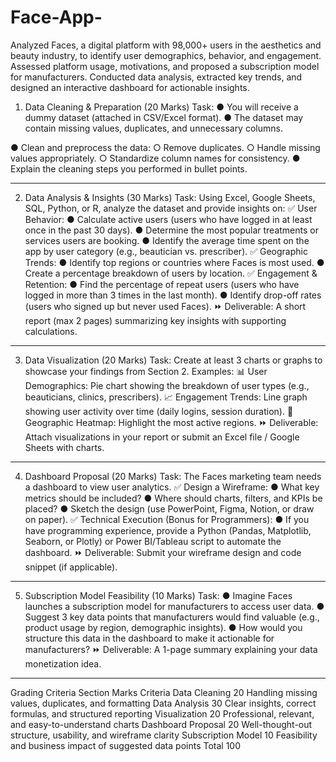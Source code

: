 # Face-App-
Analyzed Faces, a digital platform with 98,000+ users in the aesthetics and beauty industry, to identify user demographics, behavior, and engagement. Assessed platform usage, motivations, and proposed a subscription model for manufacturers. Conducted data analysis, extracted key trends, and designed an interactive dashboard for actionable insights.
1. Data Cleaning & Preparation (20 Marks)
Task:
●	You will receive a dummy dataset (attached in CSV/Excel format).
●	The dataset may contain missing values, duplicates, and unnecessary columns.

●	Clean and preprocess the data:
○	Remove duplicates.
○	Handle missing values appropriately.
○	Standardize column names for consistency.
●	Explain the cleaning steps you performed in bullet points.
________________________________________
2. Data Analysis & Insights (30 Marks)
Task:
 Using Excel, Google Sheets, SQL, Python, or R, analyze the dataset and provide insights on:
✅ User Behavior:
●	Calculate active users (users who have logged in at least once in the past 30 days).
●	Determine the most popular treatments or services users are booking.
●	Identify the average time spent on the app by user category (e.g., beautician vs. prescriber).
✅ Geographic Trends:
●	Identify top regions or countries where Faces is most used.
●	Create a percentage breakdown of users by location.
✅ Engagement & Retention:
●	Find the percentage of repeat users (users who have logged in more than 3 times in the last month).
●	Identify drop-off rates (users who signed up but never used Faces).
⏩ Deliverable: A short report (max 2 pages) summarizing key insights with supporting calculations.
________________________________________
3. Data Visualization (20 Marks)
Task:
 Create at least 3 charts or graphs to showcase your findings from Section 2.
Examples:
 📊 User Demographics: Pie chart showing the breakdown of user types (e.g., beauticians, clinics, prescribers).
 📈 Engagement Trends: Line graph showing user activity over time (daily logins, session duration).
 📍 Geographic Heatmap: Highlight the most active regions.
⏩ Deliverable: Attach visualizations in your report or submit an Excel file / Google Sheets with charts.
________________________________________
4. Dashboard Proposal (20 Marks)
Task:
 The Faces marketing team needs a dashboard to view user analytics.
✅ Design a Wireframe:
●	What key metrics should be included?
●	Where should charts, filters, and KPIs be placed?
●	Sketch the design (use PowerPoint, Figma, Notion, or draw on paper).
✅ Technical Execution (Bonus for Programmers):
●	If you have programming experience, provide a Python (Pandas, Matplotlib, Seaborn, or Plotly) or Power BI/Tableau script to automate the dashboard.
⏩ Deliverable: Submit your wireframe design and code snippet (if applicable).
________________________________________
5. Subscription Model Feasibility (10 Marks)
Task:
●	Imagine Faces launches a subscription model for manufacturers to access user data.
●	Suggest 3 key data points that manufacturers would find valuable (e.g., product usage by region, demographic insights).
●	How would you structure this data in the dashboard to make it actionable for manufacturers?
⏩ Deliverable: A 1-page summary explaining your data monetization idea.
________________________________________
Grading Criteria
Section	Marks	Criteria
Data Cleaning	20	Handling missing values, duplicates, and formatting
Data Analysis	30	Clear insights, correct formulas, and structured reporting
Visualization	20	Professional, relevant, and easy-to-understand charts
Dashboard Proposal	20	Well-thought-out structure, usability, and wireframe clarity
Subscription Model	10	Feasibility and business impact of suggested data points
Total	100	

